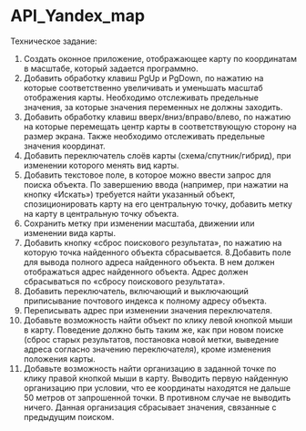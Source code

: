 # API_Yandex_map
Техническое задание:

1. Создать оконное приложение, отображающее карту по координатам в масштабе, который задается программно.
2. Добавить обработку клавиш PgUp и PgDown, по нажатию на которые соответственно увеличивать и уменьшать масштаб 
отображения карты. Необходимо отслеживать предельные значения, за которые значения переменных не должны заходить.
3. Добавить обработку клавиш вверх/вниз/вправо/влево, по нажатию на которые перемещать центр карты в соответствующую 
сторону на размер экрана. Также необходимо отслеживать предельные значения координат.
4. Добавить переключатель слоёв карты (схема/спутник/гибрид), при изменении которого менять вид карты.
5. Добавить текстовое поле, в которое можно ввести запрос для поиска объекта. По завершению ввода 
(например, при нажатии на кнопку «Искать») требуется найти указанный объект, спозиционировать карту на его 
центральную точку, добавить метку на карту в центральную точку объекта.
6. Сохранить метку при изменении масштаба, движении или изменении вида карты.
7. Добавить кнопку «сброс поискового результата», по нажатию на которую точка найденного объекта сбрасывается.
8.Добавить поле для вывода полного адреса найденного объекта. В нем должен отображаться адрес найденного объекта. 
Адрес должен сбрасываться по «сбросу поискового результата».
9. Добавить переключатель, включающий и выключающий приписывание почтового индекса к полному адресу объекта.
10. Переписывать адрес при изменении значения переключателя.
11. Добавьте возможность найти объект по клику левой кнопкой мыши в карту. Поведение должно быть таким же, 
как при новом поиске (сброс старых результатов, постановка новой метки, выведение адреса согласно значению переключателя), 
кроме изменения положения карты.
12. Добавьте возможность найти организацию в заданной точке по клику правой кнопкой мыши в карту. 
Выводить первую найденную организацию при условии, что ее координаты находятся не дальше 50 метров от запрошенной точки. 
В противном случае не выводить ничего. Данная организация сбрасывает значения, связанные с предыдущим поиском.
